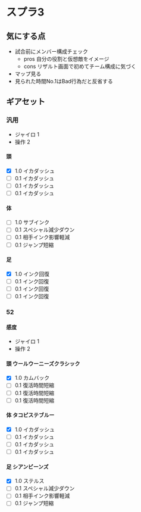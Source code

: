 # スプラ3
## 気にする点
* 試合前にメンバー構成チェック
  * pros 自分の役割と仮想敵をイメージ
  * cons リザルト画面で初めてチーム構成に気づく
* マップ見る
* 見られた時間No.1はBad行為だと反省する  

## ギアセット
### 汎用
* ジャイロ 1
* 操作 2
#### 頭
- [x] 1.0 イカダッシュ
- [ ] 0.1 イカダッシュ
- [ ] 0.1 イカダッシュ
- [ ] 0.1 イカダッシュ
#### 体
- [ ] 1.0 サブインク
- [ ] 0.1 スペシャル減少ダウン
- [ ] 0.1 相手インク影響軽減
- [ ] 0.1 ジャンプ短縮
#### 足
- [x] 1.0 インク回復
- [ ] 0.1 インク回復
- [ ] 0.1 インク回復
- [ ] 0.1 インク回復
### 52
#### 感度
* ジャイロ 1
* 操作 2
#### 頭 ウールウーニーズクラシック
- [x] 1.0 カムバック
- [ ] 0.1 復活時間短縮
- [ ] 0.1 復活時間短縮
- [ ] 0.1 復活時間短縮
#### 体 タコピステブルー
- [X] 1.0 イカダッシュ
- [ ] 0.1 イカダッシュ
- [ ] 0.1 イカダッシュ
- [ ] 0.1 イカダッシュ
#### 足 シアンビーンズ
- [x] 1.0 ステルス
- [ ] 0.1 スペシャル減少ダウン
- [ ] 0.1 相手インク影響軽減
- [ ] 0.1 ジャンプ短縮